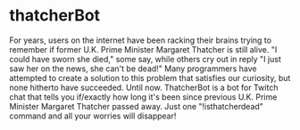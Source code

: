 # thatcherBot
For years, users on the internet have been racking their brains trying to remember if former U.K. Prime Minister Margaret Thatcher is still alive. "I could have sworn she died," some say, while others cry out in reply "I just saw her on the news, she can't be dead!" Many programmers have attempted to create a solution to this problem that satisfies our curiosity, but none hitherto have succeeded. Until now. ThatcherBot is a bot for Twitch chat that tells you if/exactly how long it's been since previous U.K. Prime Minister Margaret Thatcher passed away. Just one "!isthatcherdead" command and all your worries will disappear!
